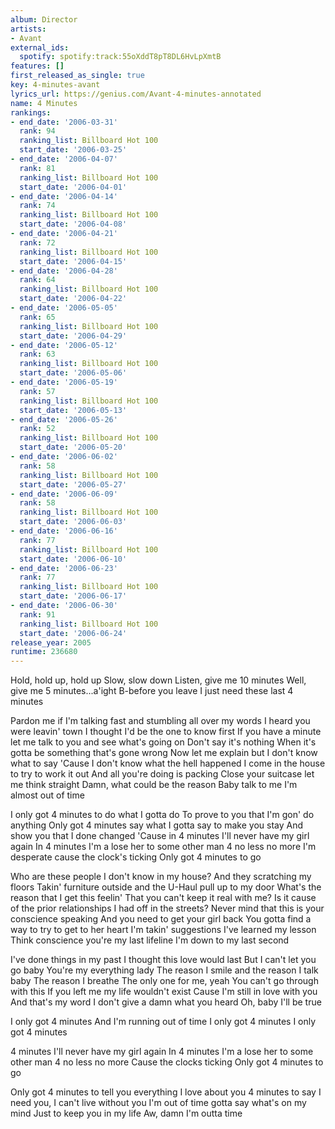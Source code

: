 ```yaml
---
album: Director
artists:
- Avant
external_ids:
  spotify: spotify:track:55oXddT8pT8DL6HvLpXmtB
features: []
first_released_as_single: true
key: 4-minutes-avant
lyrics_url: https://genius.com/Avant-4-minutes-annotated
name: 4 Minutes
rankings:
- end_date: '2006-03-31'
  rank: 94
  ranking_list: Billboard Hot 100
  start_date: '2006-03-25'
- end_date: '2006-04-07'
  rank: 81
  ranking_list: Billboard Hot 100
  start_date: '2006-04-01'
- end_date: '2006-04-14'
  rank: 74
  ranking_list: Billboard Hot 100
  start_date: '2006-04-08'
- end_date: '2006-04-21'
  rank: 72
  ranking_list: Billboard Hot 100
  start_date: '2006-04-15'
- end_date: '2006-04-28'
  rank: 64
  ranking_list: Billboard Hot 100
  start_date: '2006-04-22'
- end_date: '2006-05-05'
  rank: 65
  ranking_list: Billboard Hot 100
  start_date: '2006-04-29'
- end_date: '2006-05-12'
  rank: 63
  ranking_list: Billboard Hot 100
  start_date: '2006-05-06'
- end_date: '2006-05-19'
  rank: 57
  ranking_list: Billboard Hot 100
  start_date: '2006-05-13'
- end_date: '2006-05-26'
  rank: 52
  ranking_list: Billboard Hot 100
  start_date: '2006-05-20'
- end_date: '2006-06-02'
  rank: 58
  ranking_list: Billboard Hot 100
  start_date: '2006-05-27'
- end_date: '2006-06-09'
  rank: 58
  ranking_list: Billboard Hot 100
  start_date: '2006-06-03'
- end_date: '2006-06-16'
  rank: 77
  ranking_list: Billboard Hot 100
  start_date: '2006-06-10'
- end_date: '2006-06-23'
  rank: 77
  ranking_list: Billboard Hot 100
  start_date: '2006-06-17'
- end_date: '2006-06-30'
  rank: 91
  ranking_list: Billboard Hot 100
  start_date: '2006-06-24'
release_year: 2005
runtime: 236680
---
```

Hold, hold up, hold up
Slow, slow down
Listen, give me 10 minutes
Well, give me 5 minutes...a'ight
B-before you leave I just need these last 4 minutes


Pardon me if I'm talking fast and stumbling all over my words
I heard you were leavin' town
I thought I'd be the one to know first
If you have a minute let me talk to you and see what's going on
Don't say it's nothing
When it's gotta be something that's gone wrong
Now let me explain but I don't know what to say
'Cause I don't know what the hell happened
I come in the house to try to work it out
And all you're doing is packing
Close your suitcase let me think straight
Damn, what could be the reason
Baby talk to me I'm almost out of time


I only got 4 minutes to do what I gotta do
To prove to you that I'm gon' do anything
Only got 4 minutes say what I gotta say to make you stay
And show you that I done changed
'Cause in 4 minutes
I'll never have my girl again
In 4 minutes
I'm a lose her to some other man
4 no less no more
I'm desperate cause the clock's ticking
Only got 4 minutes to go


Who are these people I don't know in my house?
And they scratching my floors
Takin' furniture outside and the U-Haul pull up to my door
What's the reason that I get this feelin'
That you can't keep it real with me?
Is it cause of the prior relationships I had off in the streets?
Never mind that this is your conscience speaking
And you need to get your girl back
You gotta find a way to try to get to her heart
I'm takin' suggestions I've learned my lesson
Think conscience you're my last lifeline
I'm down to my last second

I've done things in my past
I thought this love would last
But I can't let you go baby
You're my everything lady
The reason I smile and the reason I talk baby
The reason I breathe
The only one for me, yeah
You can't go through with this
If you left me my life wouldn't exist
Cause I'm still in love with you
And that's my word I don't give a damn what you heard
Oh, baby I'll be true

I only got 4 minutes
And I'm running out of time
I only got 4 minutes
I only got 4 minutes

4 minutes I'll never have my girl again
In 4 minutes I'm a lose her to some other man
4 no less no more
Cause the clocks ticking
Only got 4 minutes to go

Only got 4 minutes to tell you everything I love about you
4 minutes to say I need you, I can't live without you
I'm out of time gotta say what's on my mind
Just to keep you in my life
Aw, damn I'm outta time
